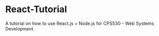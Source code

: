 # React-Tutorial

A tutorial on how to use React.js + Node.js for CPS530 - Web Systems Development.
